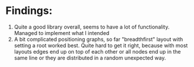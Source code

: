 # Findings:
1. Quite a good library overall, seems to have a lot of functionality. Managed to implement what I intended
1. A bit complicated positioning graphs, so far "breadthfirst" layout with setting a root worked best. Quite hard to get it right, because with most layouts edges end up on top of each other or all nodes end up in the same line or they are distributed in a random unexpected way.
